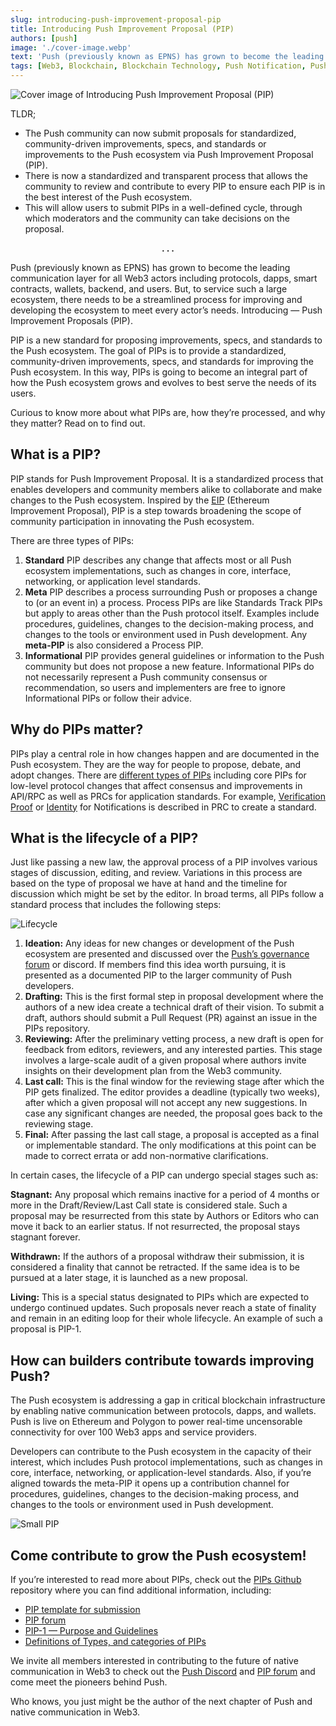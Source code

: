 ```yaml
---
slug: introducing-push-improvement-proposal-pip
title: Introducing Push Improvement Proposal (PIP)
authors: [push]
image: './cover-image.webp'
text: 'Push (previously known as EPNS) has grown to become the leading communication layer for all Web3 actors including protocols, dapps, smart contracts, wallets, backend, and users. But, to service such a large ecosystem, there needs to be a streamlined process for improving and developing the ecosystem to meet every actor’s needs. Introducing — Push Improvement Proposals (PIP).'
tags: [Web3, Blockchain, Blockchain Technology, Push Notification, Pushprotocol]
---
```


![Cover image of Introducing Push Improvement Proposal (PIP)](./cover-image.webp)

<!--truncate-->

TLDR;

- The Push community can now submit proposals for standardized, community-driven improvements, specs, and standards or improvements to the Push ecosystem via Push Improvement Proposal (PIP).
- There is now a standardized and transparent process that allows the community to review and contribute to every PIP to ensure each PIP is in the best interest of the Push ecosystem.
- This will allow users to submit PIPs in a well-defined cycle, through which moderators and the community can take decisions on the proposal.

<center><b>.  .  .</b></center>

Push (previously known as EPNS) has grown to become the leading communication layer for all Web3 actors including protocols, dapps, smart contracts, wallets, backend, and users. But, to service such a large ecosystem, there needs to be a streamlined process for improving and developing the ecosystem to meet every actor’s needs. Introducing — Push Improvement Proposals (PIP).

PIP is a new standard for proposing improvements, specs, and standards to the Push ecosystem. The goal of PIPs is to provide a standardized, community-driven improvements, specs, and standards for improving the Push ecosystem. In this way, PIPs is going to become an integral part of how the Push ecosystem grows and evolves to best serve the needs of its users.

Curious to know more about what PIPs are, how they’re processed, and why they matter? Read on to find out.

## What is a PIP?

PIP stands for Push Improvement Proposal. It is a standardized process that enables developers and community members alike to collaborate and make changes to the Push ecosystem. Inspired by the [EIP](https://eips.ethereum.org/EIPS/eip-1) (Ethereum Improvement Proposal), PIP is a step towards broadening the scope of community participation in innovating the Push ecosystem.

There are three types of PIPs:

1. <b>Standard</b> PIP describes any change that affects most or all Push ecosystem implementations, such as changes in core, interface, networking, or application level standards.
2. <b>Meta</b> PIP describes a process surrounding Push or proposes a change to (or an event in) a process. Process PIPs are like Standards Track PIPs but apply to areas other than the Push protocol itself. Examples include procedures, guidelines, changes to the decision-making process, and changes to the tools or environment used in Push development. Any <b>meta-PIP</b> is also considered a Process PIP.
3. <b>Informational</b> PIP provides general guidelines or information to the Push community but does not propose a new feature. Informational PIPs do not necessarily represent a Push community consensus or recommendation, so users and implementers are free to ignore Informational PIPs or follow their advice.

## Why do PIPs matter?

PIPs play a central role in how changes happen and are documented in the Push ecosystem. They are the way for people to propose, debate, and adopt changes. There are [different types of PIPs](https://github.com/push-protocol/PIPs/tree/main/definitions#type) including core PIPs for low-level protocol changes that affect consensus and improvements in API/RPC as well as PRCs for application standards. For example, [Verification Proof](https://github.com/push-protocol/PIPs/tree/main/definitions/Standard/PRC/Notification/Verification) or [Identity](https://github.com/push-protocol/PIPs/tree/main/definitions/Standard/PRC/Notification/Identity) for Notifications is described in PRC to create a standard.

## What is the lifecycle of a PIP?

Just like passing a new law, the approval process of a PIP involves various stages of discussion, editing, and review. Variations in this process are based on the type of proposal we have at hand and the timeline for discussion which might be set by the editor. In broad terms, all PIPs follow a standard process that includes the following steps:

![Lifecycle](./image-1.png)

1. <b>Ideation:</b> Any ideas for new changes or development of the Push ecosystem are presented and discussed over the <a href="https://gov.push.org/c/pip/29">Push’s governance forum</a> or discord. If members find this idea worth pursuing, it is presented as a documented PIP to the larger community of Push developers.
2. <b>Drafting:</b> This is the first formal step in proposal development where the authors of a new idea create a technical draft of their vision. To submit a draft, authors should submit a Pull Request (PR) against an issue in the PIPs repository.
3. <b>Reviewing:</b> After the preliminary vetting process, a new draft is open for feedback from editors, reviewers, and any interested parties. This stage involves a large-scale audit of a given proposal where authors invite insights on their development plan from the Web3 community.
4. <b>Last call:</b> This is the final window for the reviewing stage after which the PIP gets finalized. The editor provides a deadline (typically two weeks), after which a given proposal will not accept any new suggestions. In case any significant changes are needed, the proposal goes back to the reviewing stage.
5. <b>Final:</b> After passing the last call stage, a proposal is accepted as a final or implementable standard. The only modifications at this point can be made to correct errata or add non-normative clarifications.

In certain cases, the lifecycle of a PIP can undergo special stages such as:

<b>Stagnant:</b> Any proposal which remains inactive for a period of 4 months or more in the Draft/Review/Last Call state is considered stale. Such a proposal may be resurrected from this state by Authors or Editors who can move it back to an earlier status. If not resurrected, the proposal stays stagnant forever.

<b>Withdrawn:</b> If the authors of a proposal withdraw their submission, it is considered a finality that cannot be retracted. If the same idea is to be pursued at a later stage, it is launched as a new proposal.

<b>Living:</b> This is a special status designated to PIPs which are expected to undergo continued updates. Such proposals never reach a state of finality and remain in an editing loop for their whole lifecycle. An example of such a proposal is PIP-1.

## How can builders contribute towards improving Push?

The Push ecosystem is addressing a gap in critical blockchain infrastructure by enabling native communication between protocols, dapps, and wallets. Push is live on Ethereum and Polygon to power real-time uncensorable connectivity for over 100 Web3 apps and service providers.

Developers can contribute to the Push ecosystem in the capacity of their interest, which includes Push protocol implementations, such as changes in core, interface, networking, or application-level standards. Also, if you’re aligned towards the meta-PIP it opens up a contribution channel for procedures, guidelines, changes to the decision-making process, and changes to the tools or environment used in Push development.

![Small PIP](./image-2.webp)

## Come contribute to grow the Push ecosystem!

If you’re interested to read more about PIPs, check out the [PIPs Github](https://github.com/push-protocol/PIPs) repository where you can find additional information, including:

- [PIP template for submission](https://github.com/push-protocol/PIPs/blob/main/pip-template.md)
- [PIP forum](https://gov.push.org/c/pip/29)
- [PIP-1 — Purpose and Guidelines](https://gov.push.org/c/pip/29)
- [Definitions of Types, and categories of PIPs](https://github.com/push-protocol/PIPs/tree/main/definitions)

We invite all members interested in contributing to the future of native communication in Web3 to check out the [Push Discord](https://discord.com/invite/pushchain) and [PIP forum](https://gov.push.org/c/pip/29) and come meet the pioneers behind Push.

Who knows, you just might be the author of the next chapter of Push and native communication in Web3.
